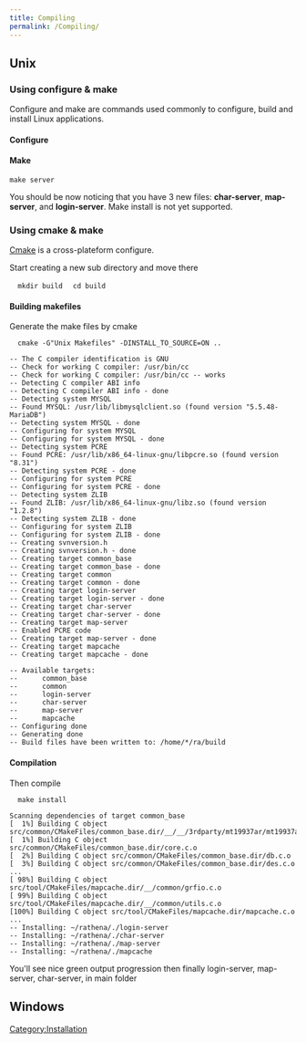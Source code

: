 ```yaml
---
title: Compiling
permalink: /Compiling/
---
```


Unix
----

### Using configure & make

Configure and make are commands used commonly to configure, build and install Linux applications.

#### Configure

#### Make

`make server`

You should be now noticing that you have 3 new files: **char-server**, **map-server**, and **login-server**. Make install is not yet supported.

### Using cmake & make

[Cmake](http://www.vtk.org/Wiki/CMake) is a cross-plateform configure.

Start creating a new sub directory and move there

`  mkdir build`
`  cd build`

#### Building makefiles

Generate the make files by cmake

`  cmake -G"Unix Makefiles" -DINSTALL_TO_SOURCE=ON ..`

    -- The C compiler identification is GNU
    -- Check for working C compiler: /usr/bin/cc
    -- Check for working C compiler: /usr/bin/cc -- works
    -- Detecting C compiler ABI info
    -- Detecting C compiler ABI info - done
    -- Detecting system MYSQL
    -- Found MYSQL: /usr/lib/libmysqlclient.so (found version "5.5.48-MariaDB")
    -- Detecting system MYSQL - done
    -- Configuring for system MYSQL
    -- Configuring for system MYSQL - done
    -- Detecting system PCRE
    -- Found PCRE: /usr/lib/x86_64-linux-gnu/libpcre.so (found version "8.31")
    -- Detecting system PCRE - done
    -- Configuring for system PCRE
    -- Configuring for system PCRE - done
    -- Detecting system ZLIB
    -- Found ZLIB: /usr/lib/x86_64-linux-gnu/libz.so (found version "1.2.8")
    -- Detecting system ZLIB - done
    -- Configuring for system ZLIB
    -- Configuring for system ZLIB - done
    -- Creating svnversion.h
    -- Creating svnversion.h - done
    -- Creating target common_base
    -- Creating target common_base - done
    -- Creating target common
    -- Creating target common - done
    -- Creating target login-server
    -- Creating target login-server - done
    -- Creating target char-server
    -- Creating target char-server - done
    -- Creating target map-server
    -- Enabled PCRE code
    -- Creating target map-server - done
    -- Creating target mapcache
    -- Creating target mapcache - done

    -- Available targets:
    --      common_base
    --      common
    --      login-server
    --      char-server
    --      map-server
    --      mapcache
    -- Configuring done
    -- Generating done
    -- Build files have been written to: /home/*/ra/build

#### Compilation

Then compile

`  make install`

    Scanning dependencies of target common_base
    [  1%] Building C object src/common/CMakeFiles/common_base.dir/__/__/3rdparty/mt19937ar/mt19937ar.c.o
    [  1%] Building C object src/common/CMakeFiles/common_base.dir/core.c.o
    [  2%] Building C object src/common/CMakeFiles/common_base.dir/db.c.o
    [  3%] Building C object src/common/CMakeFiles/common_base.dir/des.c.o
    ...
    [ 98%] Building C object src/tool/CMakeFiles/mapcache.dir/__/common/grfio.c.o
    [ 99%] Building C object src/tool/CMakeFiles/mapcache.dir/__/common/utils.c.o
    [100%] Building C object src/tool/CMakeFiles/mapcache.dir/mapcache.c.o
    ...
    -- Installing: ~/rathena/./login-server
    -- Installing: ~/rathena/./char-server
    -- Installing: ~/rathena/./map-server
    -- Installing: ~/rathena/./mapcache

You'll see nice green output progression then finally login-server, map-server, char-server, in main folder

Windows
-------

[Category:Installation](/Category:Installation "wikilink")